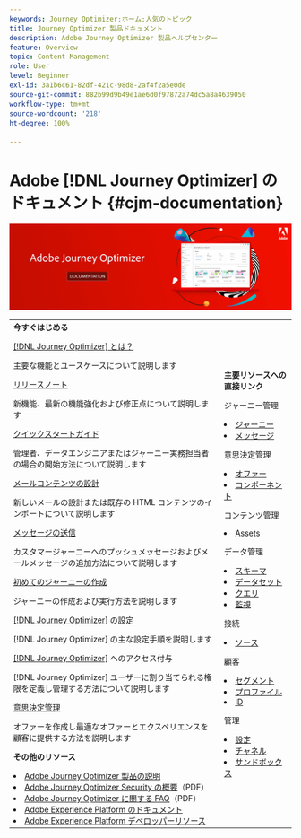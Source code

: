 ```yaml
---
keywords: Journey Optimizer;ホーム;人気のトピック
title: Journey Optimizer 製品ドキュメント
description: Adobe Journey Optimizer 製品ヘルプセンター
feature: Overview
topic: Content Management
role: User
level: Beginner
exl-id: 3a1b6c61-82df-421c-98d8-2af4f2a5e0de
source-git-commit: 882b99d9b49e1ae6d0f97872a74dc5a8a4639050
workflow-type: tm+mt
source-wordcount: '218'
ht-degree: 100%

---
```


# Adobe [!DNL Journey Optimizer] のドキュメント {#cjm-documentation}

![](using/assets/do-not-localize/banner-cjm.jpg)

<table style="table-layout:fixed">
<tr>
  <td>
    <div><strong>今すぐはじめる</strong>
    </div>
    <p>
    <em></em>
    <p>
    <div>
      <a href="using/start/get-started.md">[!DNL Journey Optimizer] とは？</a>
    </div>
    <p>主要な機能とユースケースについて説明します
    <p>
    <div>
      <a href="using/rn/release-notes.md">リリースノート</a>
    </div>
    <p>新機能、最新の機能強化および修正点について説明します
   <p>
    <div>
      <a href="using/start/quick-start.md">クイックスタートガイド</a>
    </div>
    <p>
    管理者、データエンジニアまたはジャーニー実務担当者の場合の開始方法について説明します
    <p>
    <p>
    <div>
      <a href="using/messages/design-emails.md">メールコンテンツの設計</a>
    </div>
    <p>
    新しいメールの設計または既存の HTML コンテンツのインポートについて説明します
    <p>
    <div>
      <a href="using/building-journeys/journeys-message.md">メッセージの送信</a>
    </div>
    <p>カスタマージャーニーへのプッシュメッセージおよびメールメッセージの追加方法について説明します
    <p>
    <div>
    <a href="using/building-journeys/journeys-uc.md">初めてのジャーニーの作成</a>
    </div>
    <p>ジャーニーの作成および実行方法を説明します
    <p>
    <div>
    <a href="using/configuration/get-started-configuration.md">[!DNL Journey Optimizer]</a> の設定
    </div>
    <p> [!DNL Journey Optimizer] の主な設定手順を説明します
    <p>
    <div>
    <a href="using/administration/permissions-overview.md">[!DNL Journey Optimizer]</a> へのアクセス付与
    </div>
    <p>[!DNL Journey Optimizer] ユーザーに割り当てられる権限を定義し管理する方法について説明します
    <p>
    <div>
    <a href="using/offers/get-started/starting-offer-decisioning.md">意思決定管理</a>
    </div>
    <p>オファーを作成し最適なオファーとエクスペリエンスを顧客に提供する方法を説明します
    <p>
    <p>
    <div><strong>その他のリソース</strong>
    </div>
    <p>
    <p>
    <div>
    <li>
      <a href="https://helpx.adobe.com/legal/product-descriptions/adobe-journey-optimizer.html?lang=ja" target="_blank">Adobe Journey Optimizer 製品の説明</a>
    </li>
    </div>
    <div>
    <li>
      <a href="https://www.adobe.com/content/dam/cc/en/security/pdfs/AJO_SecurityOverview.pdf" target="_blank">Adobe Journey Optimizer Security の概要</a>（PDF）
    </li>
    </div>
    <div>
    <li>
      <a href="https://experienceleague.adobe.com/docs/journey-optimizer/assets/AJO-FAQ.pdf" target="_blank">Adobe Journey Optimizer に関する FAQ</a>（PDF）
    </li>
    </div>
    <div>
    <li>
      <a href="https://experienceleague.adobe.com/docs/dynamic-media-developer-resources/landing/home.html?lang=ja" target="_blank">Adobe Experience Platform のドキュメント</a>
    </li>
    </div>
    <div>
      <li>
      <a href="https://www.adobe.com/jp/experience-platform/documentation-and-developer-resources.html" target="_blank">Adobe Experience Platform デベロッパーリソース</a>
    </li>
    </div>
  </td>
   <td>
   <div><strong>主要リソースへの直接リンク</strong>
    </div>
    <p>
    <em></em>
    <p>
    <p>ジャーニー管理</p>
    <li>
      <a href="using/building-journeys/journey-gs.md">ジャーニー</a>
    </li>
    <li>
      <a href="using/messages/create-message.md">メッセージ</a>
    </li>
    <p>
    <p>意思決定管理
</p>
    <li>
      <a href="using/offers/get-started/starting-offer-decisioning.md">オファー</a>
    </li>
     <li>
      <a href="using/offers/offer-library/key-steps.md">コンポーネント</a>
    </li>
    <p>
    <p>コンテンツ管理</p>
    <li>
      <a href="using/messages/assets-essentials.md">Assets</a>
    </li>
    <p>
    <p>データ管理</p>
    <li>
      <a href="using/start/get-started-schemas.md">スキーマ</a>
    </li>
     <li>
      <a href="using/start/get-started-datasets.md">データセット</a>
    </li>
        <li>
      <a href="using/start/get-started-queries.md">クエリ</a>
    </li>
     <li>
      <a href="https://experienceleague.adobe.com/docs/experience-platform/ingestion/quality/monitor-data-ingestion.html?lang=ja" target="_blank">監視</a>
    </li>
    <p>
    <p>接続</p>
    <li>
      <a href="using/start/get-started-sources.md">ソース</a>
    </li>
    <p>
    <p>顧客</p>
    <li>
      <a href="using/segment/about-segments.md">セグメント</a>
    </li>
     <li>
      <a href="using/start/get-started-profiles.md">プロファイル</a>
    </li>
    <li>
      <a href="using/start/get-started-identity.md">ID</a>
    </li>
    <p>
    <p>管理</p>
    <li>
      <a href="using/configuration/about-data-sources-events-actions.md">設定 </a>
    </li>
    <li>
      <a href="using/configuration/get-started-configuration.md">チャネル</a>
    </li>
     <li>
      <a href="using/administration/sandboxes.md">サンドボックス</a>
    </li>
  </td>
</tr>
</table>
